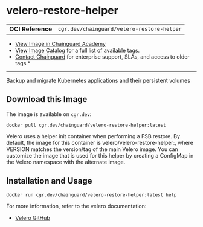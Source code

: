 <!--monopod:start-->
# velero-restore-helper
| | |
| - | - |
| **OCI Reference** | `cgr.dev/chainguard/velero-restore-helper` |


* [View Image in Chainguard Academy](https://edu.chainguard.dev/chainguard/chainguard-images/reference/velero-restore-helper/overview/)
* [View Image Catalog](https://console.enforce.dev/images/catalog) for a full list of available tags.
* [Contact Chainguard](https://www.chainguard.dev/chainguard-images) for enterprise support, SLAs, and access to older tags.*

---
<!--monopod:end-->

<!--overview:start-->
Backup and migrate Kubernetes applications and their persistent volumes
<!--overview:end-->

<!--getting:start-->
## Download this Image
The image is available on `cgr.dev`:

```
docker pull cgr.dev/chainguard/velero-restore-helper:latest
```
<!--getting:end-->

<!--body:start-->
Velero uses a helper init container when performing a FSB restore. By default, the image for this container is velero/velero-restore-helper:<VERSION>, where VERSION matches the version/tag of the main Velero image. You can customize the image that is used for this helper by creating a ConfigMap in the Velero namespace with the alternate image.

## Installation and Usage

```bash
docker run cgr.dev/chainguard/velero-restore-helper:latest help
```

For more information, refer to the velero documentation:
- [Velero GitHub](https://github.com/vmware-tanzu/velero)
<!--body:end-->
